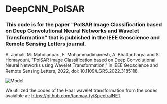 # DeepCNN_PolSAR

### This code is for the paper "PolSAR Image Classification based on Deep Convolutional Neural Networks and Wavelet Transformation" that is published in the IEEE Geoscience and Remote Sensing Letters journal.

A. Jamali, M. Mahdianpari, F. Mohammadimanesh, A. Bhattacharya and S. Homayouni, "PolSAR Image Classification based on Deep Convolutional Neural Networks using Wavelet Transformation," in IEEE Geoscience and Remote Sensing Letters, 2022, doi: 10.1109/LGRS.2022.3185118.

![Model](https://user-images.githubusercontent.com/22929034/174269444-d658cbcc-b08a-46ad-b8bf-cc2b039a84dd.png)


We utilized the codes of the Haar wavelet transformation from the codes avaialble at:
https://github.com/tanmay-ty/SpectralNET
